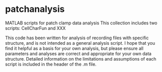 # patchanalysis
MATLAB scripts for patch clamp data analysis
This collection includes two scripts: CellCharFun and XXX

This code has been written for analysis of recording files with specific structure, and is not intended as a general analysis script.
I hope that you find it helpful as a basis for your own analysis, but please ensure all parameters and analyses are  correct and appropriate for your own data structure.
Detailed information on the limitations and assumptions of each script is included in the header of the .m file.
